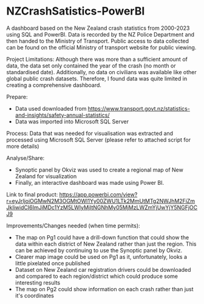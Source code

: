 # NZCrashSatistics-PowerBI
A dashboard based on the New Zealand crash statistics from 2000-2023 using SQL and PowerBI. Data is recorded by the NZ Police Department and then handed to the Ministry of Transport. Public access to data collected can be found on the official Ministry of transport website for public viewing. 

Project Limitations: Although there was more than a sufficient amount of data, the data set only contained the year of the crash (no month or standardised date). Additionally, no data on civilians was available like other global public crash datasets. Therefore, I found data was quite limited in creating a comprehensive dashboard.
 

Prepare:
- Data used downloaded from https://www.transport.govt.nz/statistics-and-insights/safety-annual-statistics/
- Data was imported into Microsoft SQL Server


Process:
Data that was needed for visualisation was extracted and processed using Microsoft SQL Server (please refer to attached script for more details)


Analyse/Share:
- Synoptic panel by Okviz was used to create a regional map of New Zealand for visualization
- Finally, an interactive dashboard was made using Power BI. 

Link to final product: https://app.powerbi.com/view?r=eyJrIjoiOGMwN2M3OGMtOWI1Yy00ZWU1LTk2MmUtMTg2NWJhM2FiZmJkIiwidCI6ImJiMDc1YzM5LWIyMjItNGNhMy05MjMzLWZmYjUwYjY5NGFjOCJ9


Improvements/Changes needed (when time permits):
- The map on Pg1 could have a drill-down function that could show the data within each district of New Zealand rather than just the region. This can be achieved by continuing to use the Synoptic panel by Okviz.
- Clearer map image could be used on Pg1 as it, unfortunately, looks a little pixelated once published
- Dataset on New Zealand car registration drivers could be downloaded and compared to each region/district which could produce some interesting results
- The map on Pg2 could show information on each crash rather than just it's coordinates


